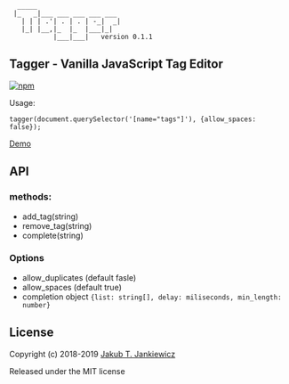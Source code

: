 ```
  _____
 |_   _|___ ___ ___ ___ ___
   | | | .'| . | . | -_|  _|
   |_| |__,|_  |_  |___|_|
           |___|___|   version 0.1.1
```
## Tagger - Vanilla JavaScript Tag Editor

[![npm](https://img.shields.io/badge/npm-0.1.1-blue.svg)](https://www.npmjs.com/package/@jcubic/tagger)

Usage:

```
tagger(document.querySelector('[name="tags"]'), {allow_spaces: false});
```

[Demo](https://codepen.io/jcubic/pen/YbYpqO)

## API

### methods:

* add_tag(string)
* remove_tag(string)
* complete(string)

### Options
* allow_duplicates (default fasle)
* allow_spaces (default true)
* completion object `{list: string[], delay: miliseconds, min_length: number}`

## License

Copyright (c) 2018-2019 [Jakub T. Jankiewicz](https://jcubic.pl/me)

Released under the MIT license
